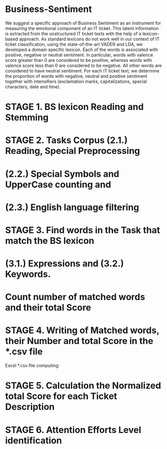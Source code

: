 # Business-Sentiment
We suggest a specific approach of Business Sentiment as an instrument for measuring the emotional component of an IT ticket. This latent information is extracted from the unstructured IT ticket texts with the help of a lexicon-based approach. As standard lexicons do not work well in our context of IT ticket classification, using the state-of-the-art VADER and LDA, we developed a domain specific lexicon. Each of the words is associated with positive, negative or neutral sentiment. In particular, words with valence score greater than 0 are considered to be positive, whereas words with valence score less than 0 are considered to be negative. All other words are considered to have neutral sentiment. For each IT ticket text, we determine the proportion of words with negative, neutral and positive sentiment together with intensifiers (exclamation marks, capitalizations, special characters, date and time).



# STAGE 1. BS lexicon Reading and Stemming
# STAGE 2. Tasks Corpus (2.1.) Reading, Special Preprocessing
#         (2.2.) Special Symbols and UpperCase counting and
#         (2.3.) English language filtering
# STAGE 3. Find words in the Task that match the BS lexicon 
#         (3.1.) Expressions and (3.2.) Keywords. 
#         Count number of matched words and their total Score
# STAGE 4. Writing of Matched words, their Number and total Score in the *.csv file

Excel *.csv file computing:
# STAGE 5. Calculation the Normalized total Score for each Ticket Description
# STAGE 6. Attention Efforts Level identification
